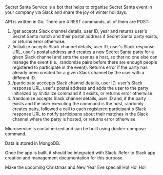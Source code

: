 Secret Santa Service is a bot that helps to organise Secret Santa event in your company via Slack and share the joy of winter holidays.

API is written in Go. There are 4 REST commands, all of them are POST:
1. /get accepts Slack channel details, user ID, year and returns user's Secret Santa match and their postal address if Secret Santa party exists, or returns error otherwise.
2. /initialize accepts Slack channel details, user ID, user's Slack response URL, user's postal address and creates a new Secret Santa party for a given Slack channel and sets the user as a host, so that no one else can manage the event (i.e., randomize pairs before there are enough people registered to participate in the event). Returns error if the party has already been created for a given Slack channel by the user with a different ID.
3. /participate acccepts Slack channel details, user ID, user's Slack response URL, user's postal address and adds the user to the party initialized by /initialize command if it exists, or returns error otherwise.
4. /randomize accepts Slack channel details, user ID and, if the party exists and the user executing the command is the host, randomly creates pairs, followed a call to each registered participant's Slack response URL to notify participans about their matches in the Slack channel where the party is hosted, or returns error otherwise.

Microservice is containerized and can be built using docker-compose command.

Data is stored in MongoDB.

Once the app is built, it should be integrated with Slack. Refer to Slack app creation and management documentation for this purpose. 

Make the upcoming Christmas and New Year Eve special! Ho! Ho! Ho!
